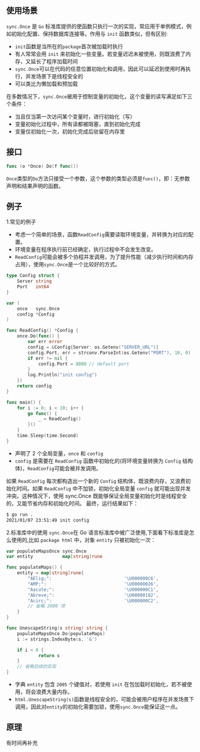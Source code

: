 ## 使用场景
`sync.Once` 是 `Go` 标准库提供的使函数只执行一次的实现，常应用于单例模式，例如初始化配置、保持数据库连接等。作用与 `init` 函数类似，但有区别:
- `init`函数是当所在的`package`首次被加载时执行
- 有人常常会用 `init` 来初始化一些变量。若变量迟迟未被使用，则既浪费了内存，又延长了程序加载时间
- `sync.Once`可以在代码的任意位置初始化和调用，因此可以延迟到使用时再执行，并发场景下是线程安全的
- 可以类比为懒加载和预加载

在多数情况下，`sync.Once`被用于控制变量的初始化，这个变量的读写满足如下三个条件：
- 当且仅当第一次访问某个变量时，进行初始化（写）
- 变量初始化过程中，所有读都被阻塞，直到初始化完成
- 变量仅初始化一次，初始化完成后驻留在内存里

## 接口
```go
func (o *Once) Do(f func())
```
`Once`类型的`Do`方法只接受一个参数，这个参数的类型必须是`func()`，即：无参数声明和结果声明的函数。

## 例子
1.常见的例子
- 考虑一个简单的场景，函数`ReadConfig`需要读取环境变量，并转换为对应的配置。
- 环境变量在程序执行前已经确定，执行过程中不会发生改变。
- `ReadConfig`可能会被多个协程并发调用，为了提升性能（减少执行时间和内存占用），使用`sync.Once`是一个比较好的方式。

```go
type Config struct {
	Server string
	Port   int64
}

var (
	once   sync.Once
	config *Config
)

func ReadConfig() *Config {
	once.Do(func() {
		var err error
		config = &Config{Server: os.Getenv("SERVER_URL")}
		config.Port, err = strconv.ParseInt(os.Getenv("PORT"), 10, 0)
		if err != nil {
			config.Port = 8080 // default port
        }
        log.Println("init config")
	})
	return config
}

func main() {
	for i := 0; i < 10; i++ {
		go func() {
			_ = ReadConfig()
		}()
	}
	time.Sleep(time.Second)
}
```
- 声明了 2 个全局变量，`once` 和 `config`
- `config` 是需要在 `ReadConfig` 函数中初始化的(将环境变量转换为 `Config` 结构体)，`ReadConfig`可能会被并发调用。

如果 `ReadConfig` 每次都构造出一个新的 `Config` 结构体，既浪费内存，又浪费初始化时间。如果 `ReadConfig` 中不加锁，初始化全局变量 `config` 就可能出现并发冲突。这种情况下，使用 sync.Once 既能够保证全局变量初始化时是线程安全的，又能节省内存和初始化时间。
最终，运行结果如下：
```bash
$ go run .
2021/01/07 23:51:49 init config
```

2.标准库中的使用
`sync.Once`在 Go 语言标准库中被广泛使用,下面看下标准库是怎么使用的,比如 `package html` 中，对象 `entity` 只被初始化一次：
```go
var populateMapsOnce sync.Once
var entity           map[string]rune

func populateMaps() {
    entity = map[string]rune{
        "AElig;":                           '\U000000C6',
        "AMP;":                             '\U00000026',
        "Aacute;":                          '\U000000C1',
        "Abreve;":                          '\U00000102',
        "Acirc;":                           '\U000000C2',
        // 省略 2000 项
    }
}

func UnescapeString(s string) string {
    populateMapsOnce.Do(populateMaps)
    i := strings.IndexByte(s, '&')

    if i < 0 {
            return s
    }
    // 省略后续的实现
}
```
- 字典 `entity` 包含 `2005` 个键值对，若使用 `init` 在包加载时初始化，若不被使用，将会浪费大量内存。
- `html.UnescapeString(s)`函数是线程安全的，可能会被用户程序在并发场景下调用，因此对`entity`的初始化需要加锁，使用`sync.Once`能保证这一点。

## 原理
有时间再补充